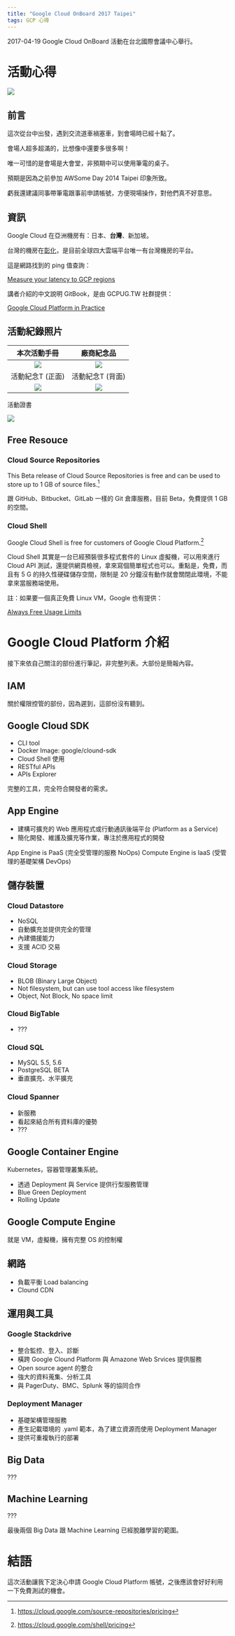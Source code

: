 ```yaml
---
title: "Google Cloud OnBoard 2017 Taipei"
tags: GCP 心得
---
```

2017-04-19 Google Cloud OnBoard 活動在台北國際會議中心舉行。

# 活動心得
![](/assets/images/2017-04-19-google-cloud-onboard-2017-taipei/IMG_0291-800.jpg)

## 前言
這次從台中出發，遇到交流道車禍塞車，到會場時已經十點了。

會場人超多超滿的，比想像中還要多很多啊！

唯一可惜的是會場是大會堂，非預期中可以使用筆電的桌子。

預期是因為之前參加 AWSome Day 2014 Taipei 印象所致。

虧我還建議同事帶筆電跟事前申請帳號，方便現場操作，對他們真不好意思。

## 資訊
Google Cloud 在亞洲機房有：日本、**台灣**、新加坡。

台灣的機房在[彰化](https://www.google.com/about/datacenters/inside/locations/changhua-county/)，是目前全球四大雲端平台唯一有台灣機房的平台。

這是網路找到的 ping 值查詢：

[Measure your latency to GCP regions](http://www.gcping.com/)

講者介紹的中文說明 GitBook，是由 GCPUG.TW 社群提供：

[Google Cloud Platform in Practice](https://www.gitbook.com/book/gcpug-tw/google-cloud-platform-in-practice)

## 活動紀錄照片

|本次活動手冊|廠商紀念品|
|:-:|:-:|
|![](/assets/images/2017-04-19-google-cloud-onboard-2017-taipei/IMG_0301-400.jpg)|![](/assets/images/2017-04-19-google-cloud-onboard-2017-taipei/IMG_0304-400.jpg)|
|活動紀念T (正面)|活動紀念T (背面)|
|![](/assets/images/2017-04-19-google-cloud-onboard-2017-taipei/IMG_0308-400.jpg)|![](/assets/images/2017-04-19-google-cloud-onboard-2017-taipei/IMG_0310-400.jpg)|

活動證書

![](/assets/images/2017-04-19-google-cloud-onboard-2017-taipei/IMG_0303-400.jpg)



## Free Resouce
### Cloud Source Repositories
This Beta release of Cloud Source Repositories is free and can be used to store up to 1 GB of source files.[^1]

[^1]:https://cloud.google.com/source-repositories/pricing

跟 GitHub、Bitbucket、GitLab 一樣的 Git 倉庫服務，目前 Beta，免費提供 1 GB 的空間。
	
### Cloud Shell
Google Cloud Shell is free for customers of Google Cloud Platform.[^2]

[^2]:https://cloud.google.com/shell/pricing

Cloud Shell 其實是一台已經預裝很多程式套件的 Linux 虛擬機，可以用來進行 Cloud API 測試，還提供網頁檢視，拿來寫個簡單程式也可以。重點是，免費，而且有 5 G 的持久性硬碟儲存空間，限制是 20 分鐘沒有動作就會關閉此環境，不能拿來當服務端使用。

註：如果要一個真正免費 Linux VM，Google 也有提供：

[Always Free Usage Limits](https://cloud.google.com/free/docs/always-free-usage-limits)

# Google Cloud Platform 介紹
接下來依自己關注的部份進行筆記，非完整列表。大部份是簡報內容。

## IAM
關於權限控管的部份，因為遲到，這部份沒有聽到。

## Google Cloud SDK
* CLI tool
* Docker Image: google/clound-sdk
* Cloud Shell 使用
* RESTful APIs
* APIs Explorer

完整的工具，完全符合開發者的需求。

## App Engine

* 建構可擴充的 Web 應用程式或行動通訊後端平台 (Platform as a Service)
* 簡化開發、維護及擴充等作業，專注於應用程式的開發

App Engine is PaaS (完全受管理的服務 NoOps)
Compute Engine is IaaS (受管理的基礎架構 DevOps)

## 儲存裝置

### Cloud Datastore

* NoSQL
* 自動擴充並提供完全的管理
* 內建備援能力
* 支援 ACID 交易

### Cloud Storage
* BLOB (Binary Large Object)
* Not filesystem, but can use tool access like filesystem
* Object, Not Block, No space limit

### Cloud BigTable
* ???

### Cloud SQL
* MySQL 5.5, 5.6
* PostgreSQL BETA
* 垂直擴充、水平擴充

### Cloud Spanner
* 新服務
* 看起來結合所有資料庫的優勢
* ???

## Google Container Engine
Kubernetes，容器管理叢集系統。

* 透過 Deployment 與 Service 提供行型服務管理
* Blue Green Deployment
* Rolling Update

## Google Compute Engine
就是 VM，虛擬機，擁有完整 OS 的控制權

## 網路
* 負載平衡 Load balancing
* Clound CDN

## 運用與工具

### Google Stackdrive
* 整合監控、登入、診斷
* 橫跨 Google Clound Platform 與 Amazone Web Srvices 提供服務
* Open source agent 的整合
* 強大的資料蒐集、分析工具
* 與 PagerDuty、BMC、Splunk 等的協同合作

### Deployment Manager
* 基礎架構管理服務
* 產生記載環境的 .yaml 範本，為了建立資源而使用 Deployment Manager
* 提供可重複執行的部署

## Big Data
???

## Machine Learning
???

最後兩個 Big Data 跟 Machine Learning 已經脫離學習的範圍。

# 結語
這次活動讓我下定決心申請 Google Cloud Platform 帳號，之後應該會好好利用一下免費測試的機會。

